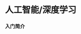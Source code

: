 # 人工智能/深度学习
### 入门简介
[](http://blog.jobbole.com/106326/?utm_source=blog.jobbole.com&utm_medium=relatedPosts)

